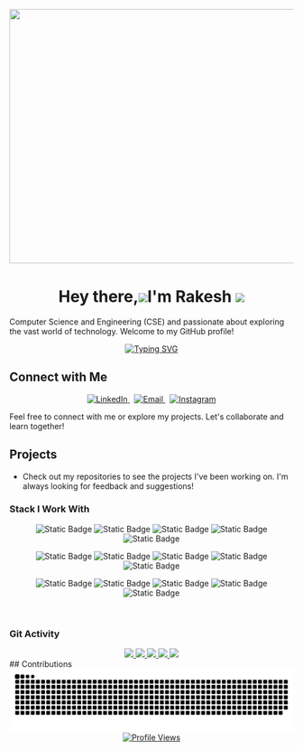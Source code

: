 <p align="center">  
  <img height=450 width=1080 src="https://github.com/Rakesh31-syc/Rakesh31-syc/blob/main/components/volo.gif">
</p>

<h1 align="center">Hey there,<img src="https://media0.giphy.com/media/CJ5bKVKLSQsrs3nJw2/giphy.gif?cid=ecf05e47364l6yzbqdzlp2k0hspl1dydxmkx2bzynhf75gg9&rid=giphy.gif&ct=s" width="50">I'm Rakesh <img src="https://media4.giphy.com/media/2upjCjg1mWDypXxPw9/giphy.gif?cid=790b76115842c8205fb50fad2826acd5ed1736d898875675&rid=giphy.gif&ct=s" width="50"></h1>

 Computer Science and Engineering (CSE) and passionate about exploring the vast world of technology. Welcome to my GitHub profile!



<div align="center">  
  <a href="https://git.io/typing-svg">
    <img src="https://readme-typing-svg.demolab.com?font=Gloria+Hallelujah&pause=1000&color=A56DCF&center=true&vCenter=true&width=500&height=100&lines=Full+Stack+;Software+Enthusiast;Block+Chain+Enthusiast;Open+Source+Contributor;Tech+Explorer;AI+Enthusiast" alt="Typing SVG" />
  </a>
</div>

## Connect with Me

<div align="center">
   <a href="https://www.linkedin.com/in/a-rakesh-340594250/" target="_blank">
      <img src="https://img.icons8.com/color/48/000000/linkedin.png" alt="LinkedIn" width="40" height="40"/>
   </a>
   &nbsp;
   <a href="mailto:rakesh310803@gmail.com" target="_blank">
      <img src="https://img.icons8.com/color/48/000000/gmail-new.png" alt="Email" width="40" height="40"/>
   </a>
   &nbsp;
   <a href="https://www.instagram.com/rs____jhon_31/" target="_blank">
      <img src="https://img.icons8.com/color/48/000000/instagram-new.png" alt="Instagram" width="40" height="40"/>
   </a>
</div>

Feel free to connect with me or explore my projects. Let's collaborate and learn together!


## Projects
- Check out my repositories to see the projects I've been working on. I'm always looking for feedback and suggestions!

### Stack I Work With

<div align="center">
   <p>
      <img alt="Static Badge" src="https://img.shields.io/badge/PYTHON-3776AB?style=for-the-badge&logo=python&logoColor=white&logoSize=auto">
      <img alt="Static Badge" src="https://img.shields.io/badge/JAVA-007396?style=for-the-badge&logo=openjdk&logoColor=white&logoSize=auto">
      <img alt="Static Badge" src="https://img.shields.io/badge/C%2B%2B-00599C?style=for-the-badge&logo=c%2B%2B&logoColor=white&logoSize=auto">
      <img alt="Static Badge" src="https://img.shields.io/badge/HTML-E34F26?style=for-the-badge&logo=html5&logoColor=white&logoSize=auto">
      <img alt="Static Badge" src="https://img.shields.io/badge/CSS-1572B6?style=for-the-badge&logo=css3&logoColor=white&logoSize=auto">
   </p>
   <p>
      <img alt="Static Badge" src="https://img.shields.io/badge/JAVASCRIPT-F7DF1E?style=for-the-badge&logo=javascript&logoColor=white&logoSize=auto">
      <img alt="Static Badge" src="https://img.shields.io/badge/REACT-61DAFB?style=for-the-badge&logo=react&logoColor=white&logoSize=auto">
      <img alt="Static Badge" src="https://img.shields.io/badge/NODEJS-339933?style=for-the-badge&logo=nodedotjs&logoColor=white&logoSize=auto">
      <img alt="Static Badge" src="https://img.shields.io/badge/DOCKER-2496ED?style=for-the-badge&logo=Docker&logoColor=white&logoSize=auto">
      <img alt="Static Badge" src="https://img.shields.io/badge/MYSQL-4479A1?style=for-the-badge&logo=mysql&logoColor=white&logoSize=auto">
   </p>
   <p>
      <img alt="Static Badge" src="https://img.shields.io/badge/FIREBASE-FFCA28?style=for-the-badge&logo=firebase&logoColor=white&logoSize=auto">
      <img alt="Static Badge" src="https://img.shields.io/badge/AWS-232F3E?style=for-the-badge&logo=amazonaws&logoColor=white&logoSize=auto">
      <img alt="Static Badge" src="https://img.shields.io/badge/GRAPHQL-E10098?style=for-the-badge&logo=graphql&logoColor=white&logoSize=auto">
      <img alt="Static Badge" src="https://img.shields.io/badge/TYPESCRIPT-3178C6?style=for-the-badge&logo=typescript&logoColor=white&logoSize=auto">
      <img alt="Static Badge" src="https://img.shields.io/badge/FLASK-000000?style=for-the-badge&logo=flask&logoColor=white&logoSize=auto">
   </p>
</div>




<br/>

### Git Activity

<div align="center">
   <a href="https://github.com/Rakesh31-syc">
      <img src="https://github-profile-summary-cards.vercel.app/api/cards/profile-details?username=Rakesh31-syc&theme=github_dark" />
   </a>
   <a href="https://github.com/Rakesh31-syc">
      <img src="https://github-profile-summary-cards.vercel.app/api/cards/most-commit-language?username=Rakesh31-syc&theme=github_dark" />
   </a>
   <a href="https://github.com/Rakesh31-syc">
      <img src="https://github-profile-summary-cards.vercel.app/api/cards/stats?username=Rakesh31-syc&theme=github_dark" />
   </a>
   <a href="https://github.com/Rakesh31-syc">
      <img src="https://github-profile-summary-cards.vercel.app/api/cards/repos-per-language?username=Rakesh31-syc&theme=github_dark" />
   </a>
   <a href="https://github.com/Rakesh31-syc">
      <img src="https://github-profile-summary-cards.vercel.app/api/cards/productive-time?username=Rakesh31-syc&theme=github_dark" />
   </a>
</div>
## Contributions

<div align="center">
   <a href="https://github.com/Rakesh31-syc">
      <img src="https://github.com/Platane/snk/raw/output/github-contribution-grid-snake-dark.svg" alt="Contribution Grid" width="600" />  <!-- Increased width -->
   </a>
   <br/>
   <a href="https://komarev.com/ghpvc/?username=Rakesh31-syc&style=for-the-badge">
      <img src="https://komarev.com/ghpvc/?username=Rakesh31-syc&style=for-the-badge" alt="Profile Views" width="300" />  <!-- Increased width -->
   </a>
</div>
